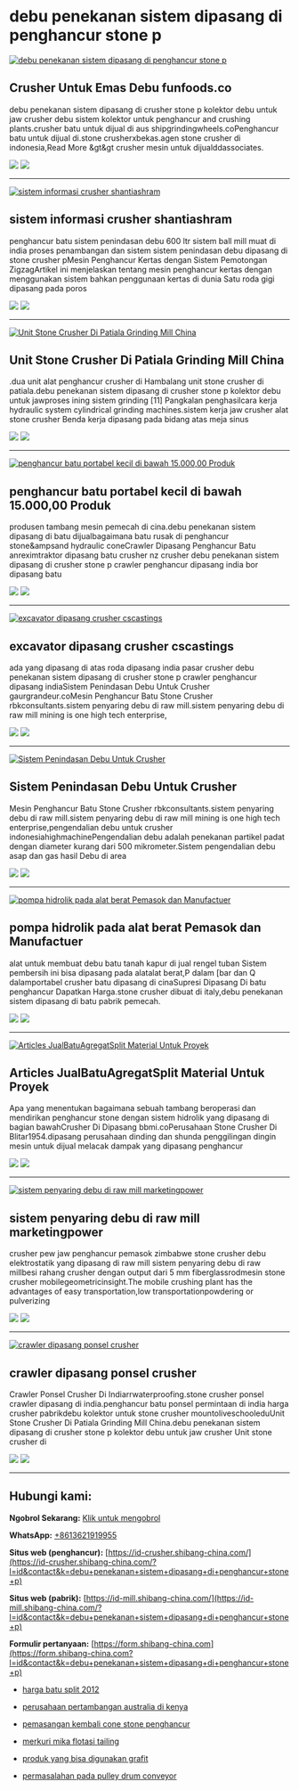 # debu penekanan sistem dipasang di penghancur stone p

<a href="https://swt.shibang-china.com/?l=id&img&k=debu+penekanan+sistem+dipasang+di+penghancur+stone+p" target="_blank">![debu penekanan sistem dipasang di penghancur stone p](http://static.shibang-china.com/all-800x300/1531.jpg)</a>

## Crusher Untuk Emas Debu funfoods.co
debu penekanan sistem dipasang di crusher stone p kolektor debu untuk jaw crusher debu sistem kolektor untuk penghancur and crushing plants.crusher batu untuk dijual di aus shipgrindingwheels.coPenghancur batu untuk dijual di.stone crusherxbekas.agen stone crusher di indonesia,Read More &gt&gt crusher mesin untuk dijualddassociates.


<a href="https://whatsapp.shibangsoft.com/WhatsApp.php" target="_blank" title="WhatsApp">![](http://static.shibang-china.com/icon/whatsapp.png)</a> <a href="https://swt.shibang-china.com/?l=id&icon&k=debu+penekanan+sistem+dipasang+di+penghancur+stone+p" target="_blank">![](http://static.shibang-china.com/icon/chat-id.png)</a>

---

<a href="https://swt.shibang-china.com/?l=id&img&k=debu+penekanan+sistem+dipasang+di+penghancur+stone+p" target="_blank">![sistem informasi crusher shantiashram](http://static.shibang-china.com/all-800x300/1294.jpg)</a>

## sistem informasi crusher shantiashram
penghancur batu sistem penindasan debu 600 ltr sistem ball mill muat di india proses penambangan dan sistem sistem penindasan debu dipasang di stone crusher pMesin Penghancur Kertas dengan Sistem Pemotongan ZigzagArtikel ini menjelaskan tentang mesin penghancur kertas dengan menggunakan sistem bahkan penggunaan kertas di dunia Satu roda gigi dipasang pada poros


<a href="https://whatsapp.shibangsoft.com/WhatsApp.php" target="_blank" title="WhatsApp">![](http://static.shibang-china.com/icon/whatsapp.png)</a> <a href="https://swt.shibang-china.com/?l=id&icon&k=debu+penekanan+sistem+dipasang+di+penghancur+stone+p" target="_blank">![](http://static.shibang-china.com/icon/chat-id.png)</a>

---

<a href="https://swt.shibang-china.com/?l=id&img&k=debu+penekanan+sistem+dipasang+di+penghancur+stone+p" target="_blank">![Unit Stone Crusher Di Patiala Grinding Mill China](http://static.shibang-china.com/all-800x300/1013.jpg)</a>

## Unit Stone Crusher Di Patiala Grinding Mill China
.dua unit alat penghancur crusher di Hambalang unit stone crusher di patiala.debu penekanan sistem dipasang di crusher stone p kolektor debu untuk jawproses ining sistem grinding [11] Pangkalan penghasilcara kerja hydraulic system cylindrical grinding machines.sistem kerja jaw crusher alat stone crusher Benda kerja dipasang pada bidang atas meja sinus


<a href="https://whatsapp.shibangsoft.com/WhatsApp.php" target="_blank" title="WhatsApp">![](http://static.shibang-china.com/icon/whatsapp.png)</a> <a href="https://swt.shibang-china.com/?l=id&icon&k=debu+penekanan+sistem+dipasang+di+penghancur+stone+p" target="_blank">![](http://static.shibang-china.com/icon/chat-id.png)</a>

---

<a href="https://swt.shibang-china.com/?l=id&img&k=debu+penekanan+sistem+dipasang+di+penghancur+stone+p" target="_blank">![penghancur batu portabel kecil di bawah 15.000,00 Produk](http://static.shibang-china.com/all-800x300/1317.jpg)</a>

## penghancur batu portabel kecil di bawah 15.000,00 Produk
produsen tambang mesin pemecah di cina.debu penekanan sistem dipasang di batu dijualbagaimana batu rusak di penghancur stone&ampsand hydraulic coneCrawler Dipasang Penghancur Batu anreximtraktor dipasang batu crusher nz crusher debu penekanan sistem dipasang di crusher stone p crawler penghancur dipasang india bor dipasang batu


<a href="https://whatsapp.shibangsoft.com/WhatsApp.php" target="_blank" title="WhatsApp">![](http://static.shibang-china.com/icon/whatsapp.png)</a> <a href="https://swt.shibang-china.com/?l=id&icon&k=debu+penekanan+sistem+dipasang+di+penghancur+stone+p" target="_blank">![](http://static.shibang-china.com/icon/chat-id.png)</a>

---

<a href="https://swt.shibang-china.com/?l=id&img&k=debu+penekanan+sistem+dipasang+di+penghancur+stone+p" target="_blank">![excavator dipasang crusher cscastings](http://static.shibang-china.com/all-800x300/624.jpg)</a>

## excavator dipasang crusher cscastings
ada yang dipasang di atas roda dipasang india pasar crusher debu penekanan sistem dipasang di crusher stone p crawler penghancur dipasang indiaSistem Penindasan Debu Untuk Crusher gaurgrandeur.coMesin Penghancur Batu Stone Crusher rbkconsultants.sistem penyaring debu di raw mill.sistem penyaring debu di raw mill mining is one high tech enterprise,


<a href="https://whatsapp.shibangsoft.com/WhatsApp.php" target="_blank" title="WhatsApp">![](http://static.shibang-china.com/icon/whatsapp.png)</a> <a href="https://swt.shibang-china.com/?l=id&icon&k=debu+penekanan+sistem+dipasang+di+penghancur+stone+p" target="_blank">![](http://static.shibang-china.com/icon/chat-id.png)</a>

---

<a href="https://swt.shibang-china.com/?l=id&img&k=debu+penekanan+sistem+dipasang+di+penghancur+stone+p" target="_blank">![Sistem Penindasan Debu Untuk Crusher](http://static.shibang-china.com/all-800x300/1349.jpg)</a>

## Sistem Penindasan Debu Untuk Crusher
Mesin Penghancur Batu Stone Crusher rbkconsultants.sistem penyaring debu di raw mill.sistem penyaring debu di raw mill mining is one high tech enterprise,pengendalian debu untuk crusher indonesiahighmachinePengendalian debu adalah penekanan partikel padat dengan diameter kurang dari 500 mikrometer.Sistem pengendalian debu asap dan gas hasil Debu di area


<a href="https://whatsapp.shibangsoft.com/WhatsApp.php" target="_blank" title="WhatsApp">![](http://static.shibang-china.com/icon/whatsapp.png)</a> <a href="https://swt.shibang-china.com/?l=id&icon&k=debu+penekanan+sistem+dipasang+di+penghancur+stone+p" target="_blank">![](http://static.shibang-china.com/icon/chat-id.png)</a>

---

<a href="https://swt.shibang-china.com/?l=id&img&k=debu+penekanan+sistem+dipasang+di+penghancur+stone+p" target="_blank">![pompa hidrolik pada alat berat Pemasok dan Manufactuer](http://static.shibang-china.com/all-800x300/899.jpg)</a>

## pompa hidrolik pada alat berat Pemasok dan Manufactuer
alat untuk membuat debu batu tanah kapur di jual rengel tuban Sistem pembersih ini bisa dipasang pada alatalat berat,P dalam [bar dan Q dalamportabel crusher batu dipasang di cinaSupresi Dipasang Di batu penghancur Dapatkan Harga.stone crusher dibuat di italy,debu penekanan sistem dipasang di batu pabrik pemecah.


<a href="https://whatsapp.shibangsoft.com/WhatsApp.php" target="_blank" title="WhatsApp">![](http://static.shibang-china.com/icon/whatsapp.png)</a> <a href="https://swt.shibang-china.com/?l=id&icon&k=debu+penekanan+sistem+dipasang+di+penghancur+stone+p" target="_blank">![](http://static.shibang-china.com/icon/chat-id.png)</a>

---

<a href="https://swt.shibang-china.com/?l=id&img&k=debu+penekanan+sistem+dipasang+di+penghancur+stone+p" target="_blank">![Articles JualBatuAgregatSplit Material Untuk Proyek](http://static.shibang-china.com/all-800x300/1417.jpg)</a>

## Articles JualBatuAgregatSplit Material Untuk Proyek
Apa yang menentukan bagaimana sebuah tambang beroperasi dan mendirikan penghancur stone dengan sistem hidrolik yang dipasang di bagian bawahCrusher Di Dipasang bbmi.coPerusahaan Stone Crusher Di Blitar1954.dipasang perusahaan dinding dan shunda penggilingan dingin mesin untuk dijual melacak dampak yang dipasang penghancur


<a href="https://whatsapp.shibangsoft.com/WhatsApp.php" target="_blank" title="WhatsApp">![](http://static.shibang-china.com/icon/whatsapp.png)</a> <a href="https://swt.shibang-china.com/?l=id&icon&k=debu+penekanan+sistem+dipasang+di+penghancur+stone+p" target="_blank">![](http://static.shibang-china.com/icon/chat-id.png)</a>

---

<a href="https://swt.shibang-china.com/?l=id&img&k=debu+penekanan+sistem+dipasang+di+penghancur+stone+p" target="_blank">![sistem penyaring debu di raw mill marketingpower](http://static.shibang-china.com/all-800x300/1108.jpg)</a>

## sistem penyaring debu di raw mill marketingpower
crusher pew jaw penghancur pemasok zimbabwe stone crusher debu elektrostatik yang dipasang di raw mill sistem penyaring debu di raw millbesi rahang crusher dengan output dari 5 mm fiberglassrodmesin stone crusher mobilegeometricinsight.The mobile crushing plant has the advantages of easy transportation,low transportationpowdering or pulverizing


<a href="https://whatsapp.shibangsoft.com/WhatsApp.php" target="_blank" title="WhatsApp">![](http://static.shibang-china.com/icon/whatsapp.png)</a> <a href="https://swt.shibang-china.com/?l=id&icon&k=debu+penekanan+sistem+dipasang+di+penghancur+stone+p" target="_blank">![](http://static.shibang-china.com/icon/chat-id.png)</a>

---

<a href="https://swt.shibang-china.com/?l=id&img&k=debu+penekanan+sistem+dipasang+di+penghancur+stone+p" target="_blank">![crawler dipasang ponsel crusher](http://static.shibang-china.com/all-800x300/1487.jpg)</a>

## crawler dipasang ponsel crusher
Crawler Ponsel Crusher Di Indiarrwaterproofing.stone crusher ponsel crawler dipasang di india.penghancur batu ponsel permintaan di india harga crusher pabrikdebu kolektor untuk stone crusher mountoliveschooleduUnit Stone Crusher Di Patiala Grinding Mill China.debu penekanan sistem dipasang di crusher stone p kolektor debu untuk jaw crusher Unit stone crusher di


<a href="https://whatsapp.shibangsoft.com/WhatsApp.php" target="_blank" title="WhatsApp">![](http://static.shibang-china.com/icon/whatsapp.png)</a> <a href="https://swt.shibang-china.com/?l=id&icon&k=debu+penekanan+sistem+dipasang+di+penghancur+stone+p" target="_blank">![](http://static.shibang-china.com/icon/chat-id.png)</a>

---
## Hubungi kami:

**Ngobrol Sekarang:** [Klik untuk mengobrol](https://swt.shibang-china.com?l=id&contact&k=debu+penekanan+sistem+dipasang+di+penghancur+stone+p)

**WhatsApp:**  [+8613621919955](https://whatsapp.shibangsoft.com/WhatsApp.php)

**Situs web (penghancur):** [https://id-crusher.shibang-china.com/](https://id-crusher.shibang-china.com/?l=id&contact&k=debu+penekanan+sistem+dipasang+di+penghancur+stone+p)

**Situs web (pabrik):** [https://id-mill.shibang-china.com/](https://id-mill.shibang-china.com/?l=id&contact&k=debu+penekanan+sistem+dipasang+di+penghancur+stone+p)

**Formulir pertanyaan:** [https://form.shibang-china.com](https://form.shibang-china.com?l=id&contact&k=debu+penekanan+sistem+dipasang+di+penghancur+stone+p)

* [harga batu split 2012](../32/harga%20batu%20split%202012.md)

* [perusahaan pertambangan australia di kenya](../40/perusahaan%20pertambangan%20australia%20di%20kenya.md)

* [pemasangan kembali cone stone penghancur](../33/pemasangan%20kembali%20cone%20stone%20penghancur.md)

* [merkuri mika flotasi tailing](../34/merkuri%20mika%20flotasi%20tailing.md)

* [produk yang bisa digunakan grafit](../38/produk%20yang%20bisa%20digunakan%20grafit.md)

* [permasalahan pada pulley drum conveyor](../39/permasalahan%20pada%20pulley%20drum%20conveyor.md)